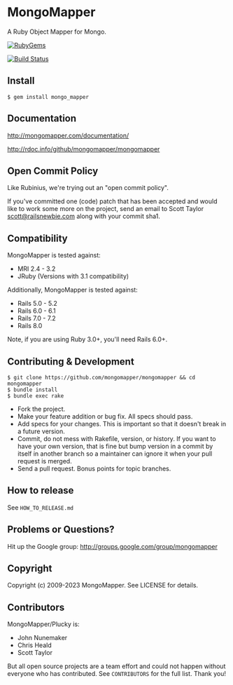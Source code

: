 # MongoMapper

A Ruby Object Mapper for Mongo.

[<img src="https://badge.fury.io/rb/mongo_mapper.svg" alt="RubyGems">](https://rubygems.org/gems/mongo_mapper)

[<img src="https://github.com/mongomapper/mongomapper/workflows/Ruby/badge.svg?branch=master" alt="Build Status" />](https://github.com/mongomapper/mongomapper/actions?query=workflow%3ARuby+branch%3Amaster)

<!-- [<img src="https://coveralls.io/repos/mongomapper/mongomapper/badge.svg" alt="Coverage Status" />](https://coveralls.io/r/mongomapper/mongomapper) -->

## Install

    $ gem install mongo_mapper

## Documentation

http://mongomapper.com/documentation/

http://rdoc.info/github/mongomapper/mongomapper

## Open Commit Policy

Like Rubinius, we're trying out an "open commit policy".

If you've committed one (code) patch that has been accepted and would like to
work some more on the project, send an email to Scott Taylor
<scott@railsnewbie.com> along with your commit sha1.

## Compatibility

MongoMapper is tested against:

- MRI 2.4 - 3.2
- JRuby (Versions with 3.1 compatibility)

Additionally, MongoMapper is tested against:

- Rails 5.0 - 5.2
- Rails 6.0 - 6.1
- Rails 7.0 - 7.2
- Rails 8.0

Note, if you are using Ruby 3.0+, you'll need Rails 6.0+.

## Contributing & Development

    $ git clone https://github.com/mongomapper/mongomapper && cd mongomapper
    $ bundle install
    $ bundle exec rake

- Fork the project.
- Make your feature addition or bug fix. All specs should pass.
- Add specs for your changes. This is important so that it doesn't break in a future version.
- Commit, do not mess with Rakefile, version, or history. If you want to have your own version, that is fine but bump version in a commit by itself in another branch so a maintainer can ignore it when your pull request is merged.
- Send a pull request. Bonus points for topic branches.

## How to release

See `HOW_TO_RELEASE.md`

## Problems or Questions?

Hit up the Google group: http://groups.google.com/group/mongomapper

## Copyright

Copyright (c) 2009-2023 MongoMapper. See LICENSE for details.

## Contributors

MongoMapper/Plucky is:

- John Nunemaker
- Chris Heald
- Scott Taylor

But all open source projects are a team effort and could not happen without
everyone who has contributed. See `CONTRIBUTORS` for the full list. Thank you!
